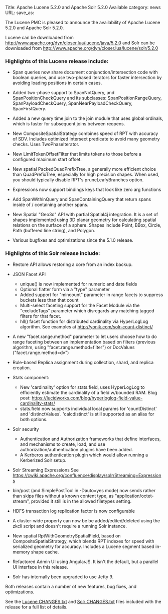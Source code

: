 Title: Apache Lucene 5.2.0 and Apache Solr 5.2.0 Available
category: news
URL: 
save_as: 

The Lucene PMC is pleased to announce the availability
of Apache Lucene 5.2.0 and Apache Solr 5.2.0.

Lucene can be downloaded from <http://www.apache.org/dyn/closer.lua/lucene/java/5.2.0>
and Solr can be downloaded from <http://www.apache.org/dyn/closer.lua/lucene/solr/5.2.0>

### Highlights of this Lucene release include:

* Span queries now share document conjunction/intersection code with boolean queries, and use two-phased iterators for faster intersection by avoiding loading positions in certain cases.

* Added two-phase support to SpanNotQuery, and SpanPositionCheckQuery and its subclasses: SpanPositionRangeQuery, SpanPayloadCheckQuery, SpanNearPayloadCheckQuery, SpanFirstQuery.

* Added a new query time join to the join module that uses global ordinals, which is faster for subsequent joins between reopens.

* New CompositeSpatialStrategy combines speed of RPT with accuracy of SDV. Includes optimized Intersect predicate to avoid many geometry checks. Uses TwoPhaseIterator.

* New LimitTokenOffsetFilter that limits tokens to those before a configured maximum start offset.

* New spatial PackedQuadPrefixTree, a generally more efficient choice than QuadPrefixTree, especially for high precision shapes. When used, you should typically disable RPT's pruneLeafyBranches option.

* Expressions now support bindings keys that look like zero arg functions

* Add SpanWithinQuery and SpanContainingQuery that return spans inside of / containing another spans.

* New Spatial "Geo3d" API with partial Spatial4j integration. It is a set of shapes implemented using 3D planar geometry for calculating spatial relations on the surface of a sphere. Shapes include Point, BBox, Circle, Path (buffered line string), and Polygon.

* Various bugfixes and optimizations since the 5.1.0 release.

### Highlights of this Solr release include:

* Restore API allows restoring a core from an index backup.

* JSON Facet API
    * unique() is now implemented for numeric and date fields
    * Optional flatter form via a "type" parameter
    * Added support for "mincount" parameter in range facets to suppress buckets less than that count
    * Multi-select faceting support for the Facet Module via the "excludeTags" parameter which disregards any matching tagged filters for that facet.
    * hll() facet function for distributed cardinality via HyperLogLog algorithm.
    See examples at http://yonik.com/solr-count-distinct/

* A new "facet.range.method" parameter to let users choose how to do range faceting between an implementation based on filters (previous algorithm, using "facet.range.method=filter") or DocValues ("facet.range.method=dv")

* Rule-based Replica assignment during collection, shard, and replica creation.

* Stats component:
    * New 'cardinality' option for stats.field, uses HyperLogLog to efficiently estimate the cardinality of a field w/bounded RAM. Blog post: https://lucidworks.com/blog/hyperloglog-field-value-cardinality-stats/
    * stats.field now supports individual local params for 'countDistinct' and 'distinctValues'. 'calcdistinct' is still supported as an alias for both options.

* Solr security
    * Authentication and Authorization frameworks that define interfaces, and mechanisms to create, load, and use authorization/authentication plugins have been added.
    * A Kerberos authentication plugin which would allow running a Kerberized Solr setup.

* Solr Streaming Expressions
   See https://cwiki.apache.org/confluence/display/solr/Streaming+Expressions

* bin/post (and SimplePostTool in -Dauto=yes mode) now sends rather than skips files without a known content type, as "application/octet-stream", provided it still is in the allowed filetypes setting.

* HDFS transaction log replication factor is now configurable

* A cluster-wide property can now be be added/edited/deleted using the zkcli script and doesn't require a running Solr instance.

* New spatial RptWithGeometrySpatialField, based on CompositeSpatialStrategy, which blends RPT indexes for speed with serialized geometry for accuracy.  Includes a Lucene segment based in-memory shape cache.

* Refactored Admin UI using AngularJS. It isn't the default, but a parallel UI interface in this release.

* Solr has internally been upgraded to use Jetty 9.

Both releases contain a number of new features, bug fixes, and optimizations.

See the [Lucene CHANGES.txt](/core/5_2_0/changes/Changes.html) and
[Solr CHANGES.txt](/solr/5_2_0/changes/Changes.html) files included
with the release for a full list of details.

